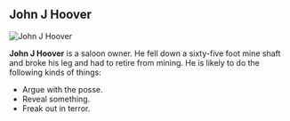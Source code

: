 ## John J Hoover

![John J Hoover](https://i.dailymail.co.uk/i/pix/2017/06/27/12/41CBB55500000578-4642942-image-a-20_1498562555184.jpg)

**John J Hoover** is a saloon owner. He fell down a sixty-five foot mine shaft and broke his leg and had to retire from mining. He is likely to do the following kinds of things:

* Argue with the posse.
* Reveal something.
* Freak out in terror.